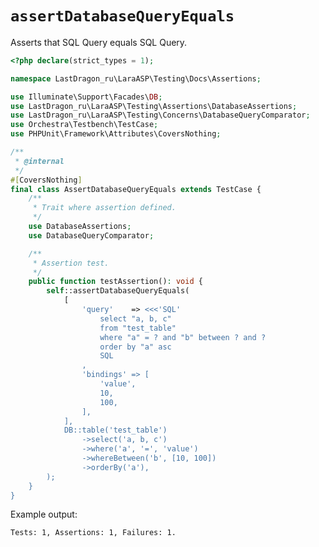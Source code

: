 # `assertDatabaseQueryEquals`

Asserts that SQL Query equals SQL Query.

[include:example]: ./AssertDatabaseQueryEquals.php
[//]: # (start: ad02ced689148d3fd8631205ab5f989f84ee95e8841f6afa9af32bd40825bdf7)
[//]: # (warning: Generated automatically. Do not edit.)

```php
<?php declare(strict_types = 1);

namespace LastDragon_ru\LaraASP\Testing\Docs\Assertions;

use Illuminate\Support\Facades\DB;
use LastDragon_ru\LaraASP\Testing\Assertions\DatabaseAssertions;
use LastDragon_ru\LaraASP\Testing\Concerns\DatabaseQueryComparator;
use Orchestra\Testbench\TestCase;
use PHPUnit\Framework\Attributes\CoversNothing;

/**
 * @internal
 */
#[CoversNothing]
final class AssertDatabaseQueryEquals extends TestCase {
    /**
     * Trait where assertion defined.
     */
    use DatabaseAssertions;
    use DatabaseQueryComparator;

    /**
     * Assertion test.
     */
    public function testAssertion(): void {
        self::assertDatabaseQueryEquals(
            [
                'query'    => <<<'SQL'
                    select "a, b, c"
                    from "test_table"
                    where "a" = ? and "b" between ? and ?
                    order by "a" asc
                    SQL
                ,
                'bindings' => [
                    'value',
                    10,
                    100,
                ],
            ],
            DB::table('test_table')
                ->select('a, b, c')
                ->where('a', '=', 'value')
                ->whereBetween('b', [10, 100])
                ->orderBy('a'),
        );
    }
}
```

Example output:

```plain
Tests: 1, Assertions: 1, Failures: 1.
```

[//]: # (end: ad02ced689148d3fd8631205ab5f989f84ee95e8841f6afa9af32bd40825bdf7)
